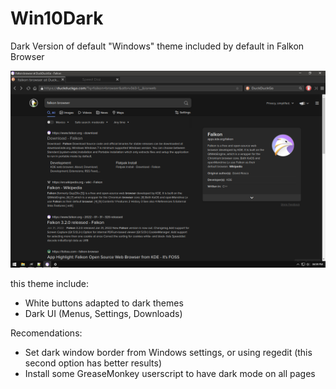 # Win10Dark
Dark Version of default "Windows" theme included by default in Falkon Browser

<img src="1.png"></img>

this theme include:

- White buttons adapted to dark themes 
- Dark UI (Menus, Settings, Downloads)


Recomendations:

- Set dark window border from Windows settings, or using regedit (this second option has better results)
- Install some GreaseMonkey userscript to have dark mode on all pages

